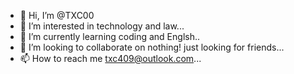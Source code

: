 - 👋 Hi, I’m @TXC00
- 👀 I’m interested in technology and law...
- 🌱 I’m currently learning coding and Englsh..
- 💞️ I’m looking to collaborate on nothing! just looking for friends...
- 📫 How to reach me txc409@outlook.com...

<!---
TXC00/TXC00 is a ✨ special ✨ repository because its `README.md` (this file) appears on your GitHub profile.
You can click the Preview link to take a look at your changes.
--->
